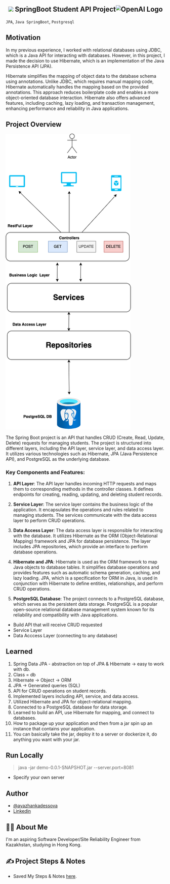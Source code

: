<h2 align="center">
 <img src="screenshots/1280px-Terraform_Logo.svg.png" width="150"> SpringBoot Student API Project<img src="screenshots/Microsoft_Azure_Logo.png" alt="OpenAI Logo" width="140"> 
</h2>

`JPA`, `Java SpringBoot`, `Postgresql`

## Motivation

In my previous experience, I worked with relational databases using JDBC, which is a Java API for interacting with databases. However, in this project, I made the decision to use Hibernate, which is an implementation of the Java Persistence API (JPA).

Hibernate simplifies the mapping of object data to the database schema using annotations. Unlike JDBC, which requires manual mapping code, Hibernate automatically handles the mapping based on the provided annotations. This approach reduces boilerplate code and enables a more object-oriented database interaction. Hibernate also offers advanced features, including caching, lazy loading, and transaction management, enhancing performance and reliability in Java applications.

## Project Overview

![](images/architecture.png)

The Spring Boot project is an API that handles CRUD (Create, Read, Update, Delete) requests for managing students. The project is structured into different layers, including the API layer, service layer, and data access layer. It utilizes various technologies such as Hibernate, JPA (Java Persistence API), and PostgreSQL as the underlying database.

### Key Components and Features:

1. **API Layer**: The API layer handles incoming HTTP requests and maps them to corresponding methods in the controller classes. It defines endpoints for creating, reading, updating, and deleting student records.

2. **Service Layer**: The service layer contains the business logic of the application. It encapsulates the operations and rules related to managing students. The services communicate with the data access layer to perform CRUD operations.

3. **Data Access Layer**: The data access layer is responsible for interacting with the database. It utilizes Hibernate as the ORM (Object-Relational Mapping) framework and JPA for database persistence. The layer includes JPA repositories, which provide an interface to perform database operations.

4. **Hibernate and JPA**: Hibernate is used as the ORM framework to map Java objects to database tables. It simplifies database operations and provides features such as automatic schema generation, caching, and lazy loading. JPA, which is a specification for ORM in Java, is used in conjunction with Hibernate to define entities, relationships, and perform CRUD operations.

5. **PostgreSQL Database**: The project connects to a PostgreSQL database, which serves as the persistent data storage. PostgreSQL is a popular open-source relational database management system known for its reliability and compatibility with Java applications.

- Build API that will receive CRUD requested
- Service Layer
- Data Acccess Layer (connecting to any database)

## Learned

1. Spring Data JPA - abstraction on top of JPA & Hibernate -> easy to work with db.
2. Class = db
3. Hibernate -> Object -> ORM
4. JPA -> Generated queries (SQL)
5. API for CRUD operations on student records.
6. Implemented layers including API, service, and data access.
7. Utilized Hibernate and JPA for object-relational mapping.
8. Connected to a PostgreSQL database for data storage.
9. Learned to build an API, use Hibernate for mapping, and connect to databases.
10. How to package up your application and then from a jar spin up an instance that contains your application.
11. You can basically take the jar, deploy it to a server or dockerize it, do anything you want with your jar.

## Run Locally

> java -jar demo-0.0.1-SNAPSHOT.jar --server.port=8081

- Specify your own server

## Author

- [@ayazhankadessova](https://github.com/ayazhankadessova)
- [Linkedin](https://www.linkedin.com/in/ayazhankad/)

## 👩‍💻 About Me

I'm an aspiring Software Developer/Site Reliability Engineer from Kazakhstan, studying in Hong Kong.

## ✍️ Project Steps & Notes

- Saved My Steps & Notes [here](https://github.com/ayazhankadessova/springboot-java/blob/main/Notes.md).
